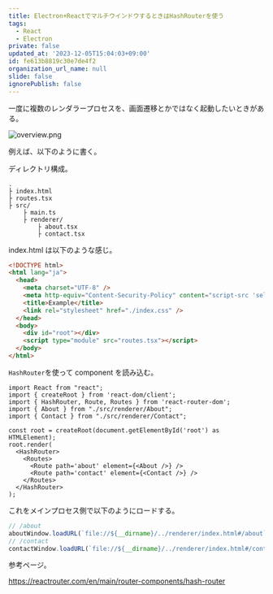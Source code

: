 ```yaml
---
title: Electron+ReactでマルチウインドウするときはHashRouterを使う
tags:
  - React
  - Electron
private: false
updated_at: '2023-12-05T15:04:03+09:00'
id: fe613b8819c30e7de4f2
organization_url_name: null
slide: false
ignorePublish: false
---
```

一度に複数のレンダラープロセスを、画面遷移とかではなく起動したいときがある。

![overview.png](https://qiita-image-store.s3.ap-northeast-1.amazonaws.com/0/59081/e7d24a5d-16b3-bddd-d92d-722bec7505de.png)

例えば、以下のように書く。

ディレクトリ構成。

```
.
├ index.html
├ routes.tsx
├ src/
    ├ main.ts
    ├ renderer/
        ├ about.tsx
        ├ contact.tsx
```

index.html は以下のような感じ。

```html
<!DOCTYPE html>
<html lang="ja">
  <head>
    <meta charset="UTF-8" />
    <meta http-equiv="Content-Security-Policy" content="script-src 'self' 'unsafe-inline'" />
    <title>Example</title>
    <link rel="stylesheet" href="./index.css" />
  </head>
  <body>
    <div id="root"></div>
    <script type="module" src="routes.tsx"></script>
  </body>
</html>
```

`HashRouter`を使って component を読み込む。

```jsx:routes.tsx
import React from "react";
import { createRoot } from 'react-dom/client';
import { HashRouter, Route, Routes } from 'react-router-dom';
import { About } from "./src/renderer/About";
import { Contact } from "./src/renderer/Contact";

const root = createRoot(document.getElementById('root') as HTMLElement);
root.render(
  <HashRouter>
    <Routes>
      <Route path='about' element={<About />} />
      <Route path='contact' element={<Contact />} />
    </Routes>
  </HashRouter>
);
```

これをメインプロセス側で以下のようにロードする。

```js:main.ts
// /about
aboutWindow.loadURL(`file://${__dirname}/../renderer/index.html#/about`);
// /contact
contactWindow.loadURL(`file://${__dirname}/../renderer/index.html#/contact`);
```

参考ページ。

https://reactrouter.com/en/main/router-components/hash-router
